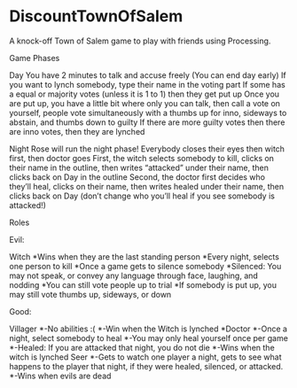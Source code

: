 # DiscountTownOfSalem
A knock-off Town of Salem game to play with friends using Processing.

Game Phases

Day
You have 2 minutes to talk and accuse freely (You can end day early)
If you want to lynch somebody, type their name in the voting part
If some has a equal or majority votes (unless it is 1 to 1) then they get put up
Once you are put up, you have a little bit where only you can talk, then call a vote on yourself, people vote simultaneously with a thumbs up for inno, sideways to abstain, and thumbs down to guilty
If there are more guilty votes then there are inno votes, then they are lynched

Night
Rose will run the night phase! Everybody closes their eyes then witch first, then doctor goes
First, the witch selects somebody to kill, clicks on their name in the outline, then writes “attacked” under their name, then clicks back on Day in the outline
Second, the doctor first decides who they’ll heal, clicks on their name, then writes healed under their name, then clicks back on Day (don’t change who you’ll heal if you see somebody is attacked!)


Roles

Evil:

Witch
*Wins when they are the last standing person
*Every night, selects one person to kill
*Once a game gets to silence somebody
*Silenced: You may not speak, or convey any language through face, laughing, and nodding
  *You can still vote people up to trial
  *If somebody is put up, you may still vote thumbs up, sideways, or down

Good:	

Villager
*-No abilities :(
*-Win when the Witch is lynched
*Doctor
*-Once a night, select somebody to heal
*-You may only heal yourself once per game
*-Healed: If you are attacked that night, you do not die
*-Wins when the witch is lynched
Seer
*-Gets to watch one player a night, gets to see what happens to the player that night, if they were healed, silenced, or attacked.
*-Wins when evils are dead
